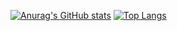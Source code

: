 [![Anurag's GitHub stats](https://github-readme-stats.vercel.app/api?username=sorakatoao&count_private=true&theme=radical&show_icons=true)](https://github.com/sorakatoao/ReadPDF)
[![Top Langs](https://github-readme-stats.vercel.app/api/top-langs/?username=sorakatoao)](https://github.com/sorakatoao/ReadPDF)
